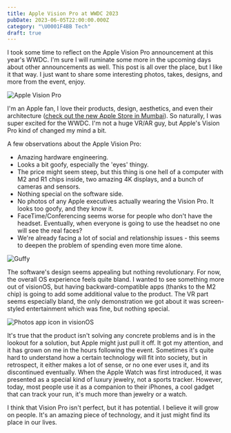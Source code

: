 ```yaml
---
title: Apple Vision Pro at WWDC 2023
pubDate: 2023-06-05T22:00:00.000Z
category: "\U0001F4BB Tech"
draft: true
---
```


I took some time to reflect on the Apple Vision Pro announcement at this year's WWDC. I'm sure I will ruminate some more in the upcoming days about other announcements as well. This post is all over the place, but I like it that way. I just want to share some interesting photos, takes, designs, and more from the event, enjoy.

![](/media/Fx4XZsxaAAAH5iz.jpeg "Apple Vision Pro")

I'm an Apple fan, I love their products, design, aesthetics, and even their architecture ([check out the new Apple Store in Mumbai](https://www.apple.com/in/retail/bkc/)). So naturally, I was super excited for the WWDC. I'm not a huge VR/AR guy, but Apple's Vision Pro kind of changed my mind a bit.

A few observations about the Apple Vision Pro:

* Amazing hardware engineering.
* Looks a bit goofy, especially the 'eyes' thingy.
* The price might seem steep, but this thing is one hell of a computer with M2 and R1 chips inside, two amazing 4K displays, and a bunch of cameras and sensors.
* Nothing special on the software side.
* No photos of any Apple executives actually wearing the Vision Pro. It looks too goofy, and they know it.
* FaceTime/Conferencing seems worse for people who don't have the headset. Eventually, when everyone is going to use the headset no one will see the real faces?
* We're already facing a lot of social and relationship issues - this seems to deepen the problem of spending even more time alone.

![](/media/around_you__bfdlxkwczahe_large_2x.jpg "Guffy")

The software's design seems appealing but nothing revolutionary. For now, the overall OS experience feels quite bland. I wanted to see something more out of visionOS, but having backward-compatible apps (thanks to the M2 chip) is going to add some additional value to the product. The VR part seems especially bland, the only demonstration we got about it was screen-styled entertainment which was fine, but nothing special.

![](/media/scaling_ui__gosi0305um2y_large_2x.jpg "Photos app icon in visionOS")

It's true that the product isn't solving any concrete problems and is in the lookout for a solution, but Apple might just pull it off. It got my attention, and it has grown on me in the hours following the event. Sometimes it's quite hard to understand how a certain technology will fit into society, but in retrospect, it either makes a lot of sense, or no one ever uses it, and its discontinued eventually. When the Apple Watch was first introduced, it was presented as a special kind of luxury jewelry, not a sports tracker. However, today, most people use it as a companion to their iPhones, a cool gadget that can track your run, it's much more than jewelry or a watch.

I think that Vision Pro isn't perfect, but it has potential. I believe it will grow on people. It's an amazing piece of technology, and it just might find its place in our lives.
